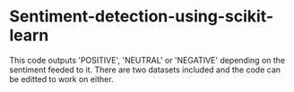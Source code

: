 # Sentiment-detection-using-scikit-learn
This code outputs 'POSITIVE', 'NEUTRAL' or 'NEGATIVE' depending on the sentiment feeded to it.
There are two datasets included and the code can be editted to work on either.
